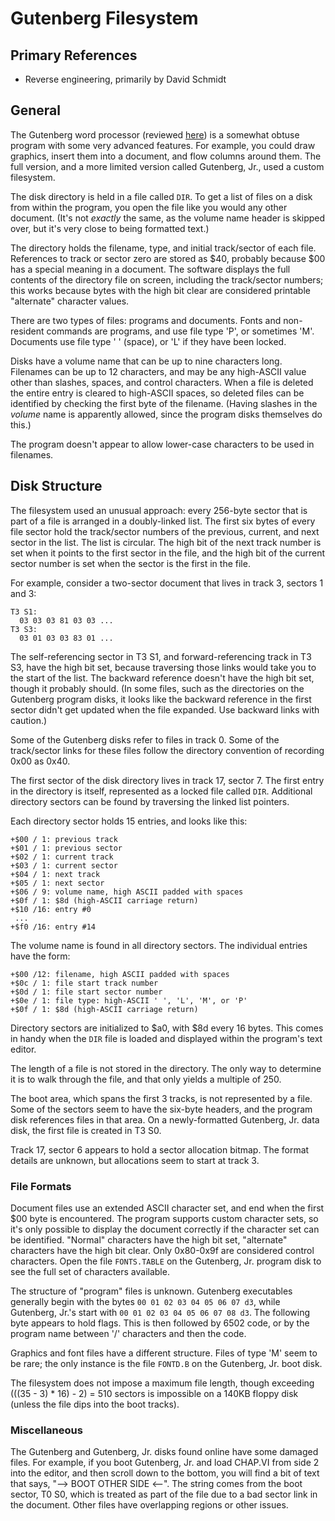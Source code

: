 # Gutenberg Filesystem #

## Primary References ##

 - Reverse engineering, primarily by David Schmidt

## General ##

The Gutenberg word processor (reviewed [here](https://www.atarimagazines.com/creative/v9n6/64_Gutenberg.php))
is a somewhat obtuse program with some very advanced features.  For example, you could draw
graphics, insert them into a document, and flow columns around them.  The full version, and a
more limited version called Gutenberg, Jr., used a custom filesystem.

The disk directory is held in a file called `DIR`.  To get a list of files on a disk from within
the program, you open the file like you would any other document.  (It's not *exactly* the same,
as the volume name header is skipped over, but it's very close to being formatted text.)

The directory holds the filename, type, and initial track/sector of each file.  References to
track or sector zero are stored as $40, probably because $00 has a special meaning in a document.
The software displays the full contents of the directory file on screen, including the
track/sector numbers; this works because bytes with the high bit clear are considered printable
"alternate" character values.

There are two types of files: programs and documents.  Fonts and non-resident commands are
programs, and use file type 'P', or sometimes 'M'.  Documents use file type ' ' (space), or 'L' if
they have been locked.

Disks have a volume name that can be up to nine characters long.  Filenames can be up to 12
characters, and may be any high-ASCII value other than slashes, spaces, and control characters.
When a file is deleted the entire entry is cleared to high-ASCII spaces, so deleted files can
be identified by checking the first byte of the filename.  (Having slashes in the *volume* name
is apparently allowed, since the program disks themselves do this.)

The program doesn't appear to allow lower-case characters to be used in filenames.

## Disk Structure ##

The filesystem used an unusual approach: every 256-byte sector that is part of a file is arranged
in a doubly-linked list.  The first six bytes of every file sector hold the track/sector numbers
of the previous, current, and next sector in the list.  The list is circular.  The high bit of the
next track number is set when it points to the first sector in the file, and the high bit of the
current sector number is set when the sector is the first in the file.

For example, consider a two-sector document that lives in track 3, sectors 1 and 3:
```
T3 S1:
  03 03 03 81 03 03 ...
T3 S3:
  03 01 03 03 83 01 ...
```
The self-referencing sector in T3 S1, and forward-referencing track in T3 S3, have the high bit
set, because traversing those links would take you to the start of the list.  The backward
reference doesn't have the high bit set, though it probably should.  (In some files, such as the
directories on the Gutenberg program disks, it looks like the backward reference in the first
sector didn't get updated when the file expanded.  Use backward links with caution.)

Some of the Gutenberg disks refer to files in track 0.  Some of the track/sector links for these
files follow the directory convention of recording 0x00 as 0x40.

The first sector of the disk directory lives in track 17, sector 7.  The first entry in the
directory is itself, represented as a locked file called `DIR`.  Additional directory sectors can
be found by traversing the linked list pointers.

Each directory sector holds 15 entries, and looks like this:
```
+$00 / 1: previous track
+$01 / 1: previous sector
+$02 / 1: current track
+$03 / 1: current sector
+$04 / 1: next track
+$05 / 1: next sector
+$06 / 9: volume name, high ASCII padded with spaces
+$0f / 1: $8d (high-ASCII carriage return)
+$10 /16: entry #0
 ...
+$f0 /16: entry #14
```
The volume name is found in all directory sectors.  The individual entries have the form:
```
+$00 /12: filename, high ASCII padded with spaces
+$0c / 1: file start track number
+$0d / 1: file start sector number
+$0e / 1: file type: high-ASCII ' ', 'L', 'M', or 'P'
+$0f / 1: $8d (high-ASCII carriage return)
```
Directory sectors are initialized to $a0, with $8d every 16 bytes.  This comes in handy when the
`DIR` file is loaded and displayed within the program's text editor.

The length of a file is not stored in the directory.  The only way to determine it is to walk
through the file, and that only yields a multiple of 250.

The boot area, which spans the first 3 tracks, is not represented by a file.  Some of the sectors
seem to have the six-byte headers, and the program disk references files in that area.  On a
newly-formatted Gutenberg, Jr. data disk, the first file is created in T3 S0.

Track 17, sector 6 appears to hold a sector allocation bitmap.  The format details are unknown,
but allocations seem to start at track 3.

### File Formats ###

Document files use an extended ASCII character set, and end when the first $00 byte is encountered.
The program supports custom character sets, so it's only possible to display the document
correctly if the character set can be identified.  "Normal" characters have the high bit set,
"alternate" characters have the high bit clear.  Only 0x80-0x9f are considered control characters.
Open the file `FONTS.TABLE` on the Gutenberg, Jr. program disk to see the full set of characters
available.

The structure of "program" files is unknown.  Gutenberg executables generally begin with the bytes
`00 01 02 03 04 05 06 07 d3`, while Gutenberg, Jr.'s start with `00 01 02 03 04 05 06 07 08 d3`.
The following byte appears to hold flags.  This is then followed by 6502 code, or by the program
name between '/' characters and then the code.

Graphics and font files have a different structure.  Files of type 'M' seem to be rare; the only
instance is the file `FONTD.B` on the Gutenberg, Jr. boot disk.

The filesystem does not impose a maximum file length, though exceeding (((35 - 3) * 16) - 2) = 510
sectors is impossible on a 140KB floppy disk (unless the file dips into the boot tracks).

### Miscellaneous ###

The Gutenberg and Gutenberg, Jr. disks found online have some damaged files.  For example, if you
boot Gutenberg, Jr. and load CHAP.VI from side 2 into the editor, and then scroll down to the
bottom, you will find a bit of text that says, "--> BOOT OTHER SIDE <--".  The string comes from
the boot sector, T0 S0, which is treated as part of the file due to a bad sector link in the
document.  Other files have overlapping regions or other issues.
